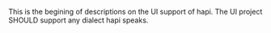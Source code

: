 This is the begining of descriptions on the UI support of hapi.  The UI project SHOULD support any dialect hapi speaks.
